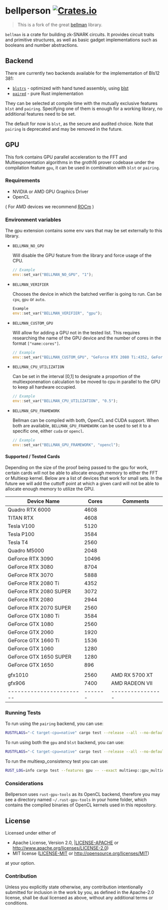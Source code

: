 # bellperson [![Crates.io](https://img.shields.io/crates/v/bellperson.svg)](https://crates.io/crates/bellperson)

> This is a fork of the great [bellman](https://github.com/zkcrypto/bellman) library.

`bellman` is a crate for building zk-SNARK circuits. It provides circuit traits
and primitive structures, as well as basic gadget implementations such as
booleans and number abstractions.

## Backend

There are currently two backends available for the implementation of Bls12 381:
- [`blstrs`](https://github.com/filecoin-project/blstrs) - optimized with hand tuned assembly, using [blst](https://github.com/supranational/blst)
- [`paired`](https://github.com/filecoin-project/paired) - pure Rust implementation

They can be selected at compile time with the mutually exclusive features `blst` and `pairing`. Specifying one of them is enough for a working library, no additional features need to be set.

The default for now is `blst`, as the secure and audited choice.  Note that `pairing` is deprecated and may be removed in the future.

## GPU

This fork contains GPU parallel acceleration to the FFT and Multiexponentation algorithms in the groth16 prover codebase under the compilation feature `gpu`, it can be used in combination with `blst` or `pairing`.

### Requirements
- NVIDIA or AMD GPU Graphics Driver
- OpenCL

( For AMD devices we recommend [ROCm](https://rocm-documentation.readthedocs.io/en/latest/Installation_Guide/Installation-Guide.html) )

### Environment variables

The gpu extension contains some env vars that may be set externally to this library.

- `BELLMAN_NO_GPU`

    Will disable the GPU feature from the library and force usage of the CPU.

    ```rust
    // Example
    env::set_var("BELLMAN_NO_GPU", "1");
    ```

- `BELLMAN_VERIFIER`

    Chooses the device in which the batched verifier is going to run. Can be `cpu`, `gpu` or `auto`.

    ```rust
    Example
    env::set_var("BELLMAN_VERIFIER", "gpu");
    ```

- `BELLMAN_CUSTOM_GPU`

    Will allow for adding a GPU not in the tested list. This requires researching the name of the GPU device and the number of cores in the format `["name:cores"]`.

    ```rust
    // Example
    env::set_var("BELLMAN_CUSTOM_GPU", "GeForce RTX 2080 Ti:4352, GeForce GTX 1060:1280");
    ```

- `BELLMAN_CPU_UTILIZATION`

    Can be set in the interval [0,1] to designate a proportion of the multiexponenation calculation to be moved to cpu in parallel to the GPU to keep all hardware occupied.

    ```rust
    // Example
    env::set_var("BELLMAN_CPU_UTILIZATION", "0.5");
    ```

 - `BELLMAN_GPU_FRAMEWORK`

     Bellman can be compiled with both, OpenCL and CUDA support. When both are available, `BELLMAN_GPU_FRAMEWORK` can be used to set it to a specific one, either `cuda` or `opencl`.

    ```rust
    // Example
    env::set_var("BELLMAN_GPU_FRAMEWORK", "opencl");
    ```

#### Supported / Tested Cards

Depending on the size of the proof being passed to the gpu for work, certain cards will not be able to allocate enough memory to either the FFT or Multiexp kernel. Below are a list of devices that work for small sets. In the future we will add the cuttoff point at which a given card will not be able to allocate enough memory to utilize the GPU.

| Device Name            | Cores | Comments       |
|------------------------|-------|----------------|
| Quadro RTX 6000        | 4608  |                |
| TITAN RTX              | 4608  |                |
| Tesla V100             | 5120  |                |
| Tesla P100             | 3584  |                |
| Tesla T4               | 2560  |                |
| Quadro M5000           | 2048  |                |
| GeForce RTX 3090       |10496  |                |
| GeForce RTX 3080       | 8704  |                |
| GeForce RTX 3070       | 5888  |                |
| GeForce RTX 2080 Ti    | 4352  |                |
| GeForce RTX 2080 SUPER | 3072  |                |
| GeForce RTX 2080       | 2944  |                |
| GeForce RTX 2070 SUPER | 2560  |                |
| GeForce GTX 1080 Ti    | 3584  |                |
| GeForce GTX 1080       | 2560  |                |
| GeForce GTX 2060       | 1920  |                |
| GeForce GTX 1660 Ti    | 1536  |                |
| GeForce GTX 1060       | 1280  |                |
| GeForce GTX 1650 SUPER | 1280  |                |
| GeForce GTX 1650       |  896  |                |
|                        |       |                |
| gfx1010                | 2560  | AMD RX 5700 XT |
| gfx906                 | 7400  | AMD RADEON VII |
|------------------------|-------|----------------|

### Running Tests

To run using the `pairing` backend, you can use:

```bash
RUSTFLAGS="-C target-cpu=native" cargo test --release --all --no-default-features --features pairing
```

To run using both the `gpu` and `blst` backend, you can use:

```bash
RUSTFLAGS="-C target-cpu=native" cargo test --release --all --no-default-features --features gpu,blst
```

To run the multiexp_consistency test you can use:

```bash
RUST_LOG=info cargo test --features gpu -- --exact multiexp::gpu_multiexp_consistency --nocapture
```

### Considerations

Bellperson uses `rust-gpu-tools` as its OpenCL backend, therefore you may see a
directory named `~/.rust-gpu-tools` in your home folder, which contains the
compiled binaries of OpenCL kernels used in this repository.

## License

Licensed under either of

- Apache License, Version 2.0, |[LICENSE-APACHE](LICENSE-APACHE) or
   http://www.apache.org/licenses/LICENSE-2.0)
- MIT license ([LICENSE-MIT](LICENSE-MIT) or http://opensource.org/licenses/MIT)

at your option.

### Contribution

Unless you explicitly state otherwise, any contribution intentionally
submitted for inclusion in the work by you, as defined in the Apache-2.0
license, shall be dual licensed as above, without any additional terms or
conditions.
